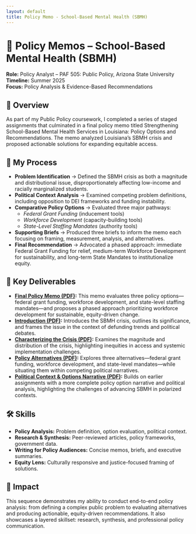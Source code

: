 ```yaml
---
layout: default
title: Policy Memo - School-Based Mental Health (SBMH)
---
```


# 📝 Policy Memos – School-Based Mental Health (SBMH)
**Role:** Policy Analyst – PAF 505: Public Policy, Arizona State University   
**Timeline:** Summer 2025   
**Focus:** Policy Analysis & Evidence-Based Recommendations   


## 📌 Overview
As part of my Public Policy coursework, I completed a series of staged assignments that culminated in a final policy memo titled Strengthening School-Based Mental Health Services in Louisiana: Policy Options and Recommendations. The memo analyzed Louisiana’s SBMH crisis and proposed actionable solutions for expanding equitable access.

## 🔄 My Process
- **Problem Identification** → Defined the SBMH crisis as both a magnitude and distributional issue, disproportionately affecting low-income and racially marginalized students.
- **Political Context Analysis** → Examined competing problem definitions, including opposition to DEI frameworks and funding instability.
- **Comparative Policy Options** → Evaluated three major pathways:  
  - *Federal Grant Funding* (inducement tools)  
  - *Workforce Development* (capacity-building tools)  
  - *State-Level Staffing Mandates* (authority tools)  
- **Supporting Briefs** → Produced three briefs to inform the memo each focusing on framing, measurement, analysis, and alternatives.
- **Final Recommendation** → Advocated a phased approach: immediate Federal Grant Funding for relief, medium-term Workforce Development for sustainability, and long-term State Mandates to institutionalize equity.

## 📂 Key Deliverables
- **<a href="Policy-Memo-Alizea-Alvarez-Sookram.pdf" target="_blank" rel="noopener noreferrer">Final Policy Memo (PDF)</a>:** This memo evaluates three policy options—federal grant funding, workforce development, and state-level staffing mandates—and proposes a phased approach prioritizing workforce development for sustainable, equity-driven change.   
- **<a href="Policy-Memo-Introduction.pdf" target="_blank" rel="noopener noreferrer">Introduction (PDF)</a>:** Introduces the SBMH crisis, outlines its significance, and frames the issue in the context of defunding trends and political debates.   
- **<a href="Characterizing-the-School-Based-Mental-Health-Crisis.pdf" target="_blank" rel="noopener noreferrer">Characterizing the Crisis (PDF)</a>:** Examines the magnitude and distribution of the crisis, highlighting inequities in access and systemic implementation challenges.   
- **<a href="Advancing-School-Based-Mental-Health-in-a-Divided-Policy-Landscape.pdf" target="_blank" rel="noopener noreferrer">Policy Alternatives (PDF)</a>:** Explores three alternatives—federal grant funding, workforce development, and state-level mandates—while situating them within competing political narratives.   
- **<a href="Advancing-School-Based-Mental-Health-in-a-Divided-Policy-Landscape.pdf" target="_blank" rel="noopener noreferrer">Political Context & Options Narrative (PDF)</a>:** Builds on earlier assignments with a more complete policy option narrative and political analysis, highlighting the challenges of advancing SBMH in polarized contexts.   

## 🛠️ Skills
- **Policy Analysis:** Problem definition, option evaluation, political context.
- **Research & Synthesis:** Peer-reviewed articles, policy frameworks, government data.
- **Writing for Policy Audiences:** Concise memos, briefs, and executive summaries.
- **Equity Lens:** Culturally responsive and justice-focused framing of solutions.

## 🌟 Impact
This sequence demonstrates my ability to conduct end-to-end policy analysis: from defining a complex public problem to evaluating alternatives and producing actionable, equity-driven recommendations. It also showcases a layered skillset: research, synthesis, and professional policy communication.
